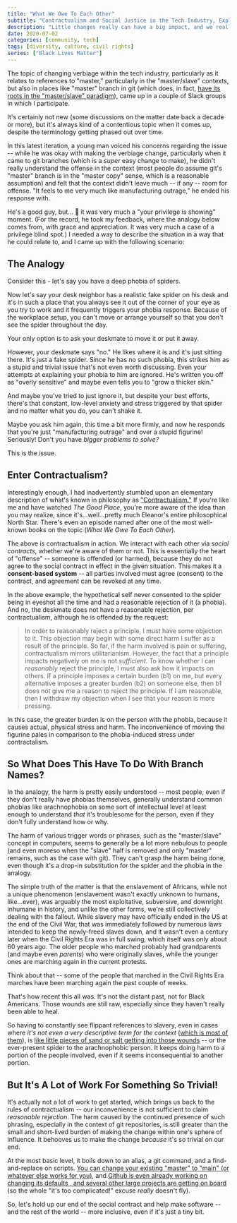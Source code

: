 ```yaml
---
title: "What We Owe To Each Other"
subtitle: "Contractualism and Social Justice in the Tech Industry, Explained With Plastic Spiders"
description: "Little changes really can have a big impact, and we really don't have an excuse not to make them if it means creating a better environment for everyone."
date: 2020-07-02
categories: [community, tech]
tags: [diversity, culture, civil rights]
series: ["Black Lives Matter"]
---
```



The topic of changing verbiage within the tech industry, particularly as it relates to references to "master," particularly in the "master/slave" contexts, but also in places like "master" branch in git (which does, in fact, [have its roots in the "master/slave" paradigm](https://mail.gnome.org/archives/desktop-devel-list/2019-May/msg00066.html)), came up in a couple of Slack groups in which I participate.

It's certainly not new (some discussions on the matter date back a decade or more), but it's always kind of a contentious topic when it comes up, despite the terminology getting phased out over time.

In this latest iteration, a young man voiced his concerns regarding the issue -- while he was okay with making the verbiage change, particularly when it came to git branches (which is a _super_ easy change to make), he didn't really understand the offense in the context (most people do assume git's "master" branch is in the "master copy" sense, which is a reasonable assumption) and felt that the context didn't leave much -- if any -- room for offense. "It feels to me very much like manufacturing outrage," he ended his response with.

He's a good guy, but... :grimacing: it was very much a "your privilege is showing" moment. (For the record, he took my feedback, where the analogy below comes from, with grace and appreciation. It was very much a case of a privilege blind spot.) I needed a way to describe the situation in a way that he could relate to, and I came up with the following scenario:

## The Analogy

Consider this - let's say you have a deep phobia of spiders.

Now let's say your desk neighbor has a realistic fake spider on his desk and it's in such a place that you always see it out of the corner of your eye as you try to work and it frequently triggers your phobia response. Because of the workplace setup, you can't move or arrange yourself so that you don't see the spider throughout the day.

Your only option is to ask your deskmate to move it or put it away.

However, your deskmate says "no." He likes where it is and it's just sitting there. It's just a fake spider. Since he has no such phobia, this strikes him as a stupid and trivial issue that's not even worth discussing. Even your attempts at explaining your phobia to him are ignored. He's written you off as "overly sensitive" and maybe even tells you to "grow a thicker skin."

And maybe you've tried to just ignore it, but despite your best efforts, there's that constant, low-level anxiety and stress triggered by that spider and no matter what you do, you can't shake it.

Maybe you ask him again, this time a bit more firmly, and now he responds that you're just "manufacturing outrage" and over a stupid figurine! Seriously! Don't you have _bigger problems to solve?_

This is the issue.

## Enter Contractualism?

Interestingly enough, I had inadvertently stumbled upon an elementary description of what's known in philosophy as ["Contractualism."](https://plato.stanford.edu/entries/contractualism) If you're like me and have watched _The Good Place_, you're more aware of the idea than you may realize, since it's...well...pretty much Eleanor's entire philosophical North Star. There's even an episode named after one of the most well-known books on the topic (_What We Owe To Each Other_).

The above is contractualism in action. We interact with each other via _social contracts_, whether we're aware of them or not. This is essentially the heart of "offense" -- someone is offended (or harmed), because they do not agree to the social contract in effect in the given situation. This makes it a **consent-based system** -- all parties involved must agree (consent) to the contract, and agreement can be revoked at any time.

In the above example, the hypothetical self never consented to the spider being in eyeshot all the time and had a reasonable rejection of it (a phobia). And no, the deskmate does not have a reasonable rejection, per contractualism, although he is offended by the request:

> In order to reasonably reject a principle, I must have some objection to it. This objection may begin with some direct harm I suffer as a result of the principle. So far, if the harm involved is pain or suffering, contractualism mirrors utilitarianism. However, the fact that a principle impacts negatively on me is not _sufficient_. To know whether I can _reasonably_ reject the principle, I must also ask how it impacts on others. If a principle imposes a certain burden (b1) on me, but every alternative imposes a greater burden (b2) on someone else, then b1 does not give me a reason to reject the principle. If I am reasonable, then I withdraw my objection when I see that your reason is more pressing.

In this case, the greater burden is on the person with the phobia, because it causes actual, physical stress and harm. The inconvenience of moving the figurine pales in comparison to the phobia-induced stress under contractalism.

## So What Does This Have To Do With Branch Names?

In the analogy, the harm is pretty easily understood -- most people, even if they don't really have phobias themselves, generally understand common phobias like arachnophobia on some sort of intellectual level at least enough to understand _that_ it's troublesome for the person, even if they don't fully understand how or why.

The harm of various trigger words or phrases, such as the "master/slave" concept in computers, seems to generally be a lot more nebulous to people (and even moreso when the "slave" half is removed and only "master" remains, such as the case with git). They can't grasp the harm being done, even though it's a drop-in substitution for the spider and the phobia in the analogy.

The simple truth of the matter is that the enslavement of Africans, while not a unique phenomenon (enslavement wasn't exactly unknown to humans, like...ever), was arguably the most exploitative, subversive, and downright inhumane in history, and unlike the other forms, we're still collectively dealing with the fallout. While slavery may have officially ended in the US at the end of the Civil War, that was immediately followed by numerous laws intended to keep the newly-freed slaves down, and it wasn't even a century later when the Civil Rights Era was in full swing, which itself was only about 60 years ago. The older people who marched probably had grandparents (and maybe even _parents_) who were originally slaves, while the younger ones are marching again in the current protests.

Think about that -- some of the people that marched in the Civil Rights Era marches have been marching again the past couple of weeks.

That's how recent this all was. It's not the distant past, not for Black Americans. Those wounds are still raw, especially since they haven't really been able to heal.

So having to constantly see flippant references to slavery, even in cases where _it's not even a very descriptive term for the context_ ([which is most of them](https://tools.ietf.org/id/draft-knodel-terminology-00.html#rfc.section.1.1)), is [like little pieces of sand or salt getting into those wounds](https://dev.to/afrodevgirl/replacing-master-with-main-in-github-2fjf) -- or the ever-present spider to the arachnophobic person. It keeps doing harm to a portion of the people involved, even if it seems inconsequential to another portion.

## But It's A Lot of Work For Something So Trivial!

It's actually not a lot of work to get started, which brings us back to the rules of contractualism -- our inconvenience is not sufficient to claim _reasonable rejection_. The harm caused by the continued presence of such phrasing, especially in the context of git repositories, is still greater than the small and short-lived burden of making the change within one's sphere of influence. It behooves us to make the change _because_ it's so trivial on our end.

At the most basic level, it boils down to an alias, a git command, and a find-and-replace on scripts. [You can change your existing "master" to "main" (or whatever else works for you)](https://www.hanselman.com/blog/EasilyRenameYourGitDefaultBranchFromMasterToMain.aspx), and [Github is even already working on changing its defaults , and several other large projects are getting on board](https://www.zdnet.com/article/github-to-replace-master-with-alternative-term-to-avoid-slavery-references/) (so the whole "it's too complicated!" excuse _really_ doesn't fly).

So, let's hold up our end of the social contract and help make software -- and the rest of the world -- more inclusive, even if it's just a tiny bit.
